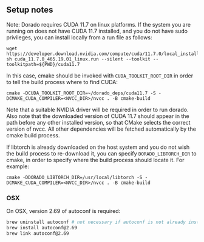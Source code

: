 ## Setup notes

Note: Dorado requires CUDA 11.7 on linux platforms. If the system you are running on does not have CUDA 11.7 installed, and you do not have sudo privileges, you can install locally from a run file as follows:

```
wget https://developer.download.nvidia.com/compute/cuda/11.7.0/local_installers/cuda_11.7.0_465.19.01_linux.run
sh cuda_11.7.0_465.19.01_linux.run --silent --toolkit --toolkitpath=${PWD}/cuda11.7
```

In this case, cmake should be invoked with `CUDA_TOOLKIT_ROOT_DIR` in order to tell the build process where to find CUDA:

```
cmake -DCUDA_TOOLKIT_ROOT_DIR=~/dorado_deps/cuda11.7 -S -DCMAKE_CUDA_COMPILER=<NVCC_DIR>/nvcc . -B cmake-build
```

Note that a suitable NVIDIA driver will be required in order to run dorado. Also note that the downloaded version of CUDA 11.7 should appear in the path before any other installed version, so that CMake selects the correct version of nvcc. All other dependencies will be fetched automatically by the cmake build process.

If libtorch is already downloaded on the host system and you do not wish the build process to re-download it, you can specify `DORADO_LIBTORCH_DIR` to cmake, in order to specify where the build process should locate it.  For example:

```
cmake -DDORADO_LIBTORCH_DIR=/usr/local/libtorch -S -DCMAKE_CUDA_COMPILER=<NVCC_DIR>/nvcc . -B cmake-build 
```

### OSX
On OSX, version 2.69 of autoconf is required:

```bash
brew uninstall autoconf # not necessary if autoconf is not already installed
brew install autoconf@2.69
brew link autoconf@2.69
```

